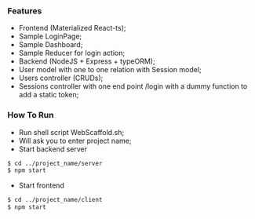 ### Features

- Frontend (Materialized React-ts);
- Sample LoginPage;
- Sample Dashboard;
- Sample Reducer for login action;
- Backend (NodeJS + Express + typeORM);
- User model with one to one relation with Session model;
- Users controller (CRUDs);
- Sessions controller with one end point /login with a dummy function to add a static token;

### How To Run
- Run shell script WebScaffold.sh;
- Will ask you to enter project name;
- Start backend server
```sh
$ cd ../project_name/server
$ npm start
```
- Start frontend
```sh
$ cd ../project_name/client
$ npm start
```
